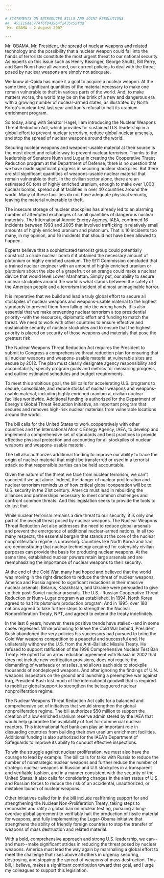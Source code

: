 ```yaml
---
---

# STATEMENTS ON INTRODUCED BILLS AND JOINT RESOLUTIONS
## `455116da5774f6f843964f2435c55fdd`
`Mr. OBAMA — 2 August 2007`

---
```



Mr. OBAMA. Mr. President, the spread of nuclear weapons and related 
technology and the possibility that a nuclear weapon could fall into 
the hands of terrorists constitute the most urgent threat to our 
national security. As experts on this issue such as Henry Kissinger, 
George Shultz, Bill Perry, and Sam Nunn have all warned, our current 
policies to deal with the threat posed by nuclear weapons are simply 
not adequate.

We know al-Qaida has made it a goal to acquire a nuclear weapon. At 
the same time, significant quantities of the material necessary to make 
one remain vulnerable to theft in various parts of the world. And, to 
make matters worse, the world may be on the brink of a new and 
dangerous era with a growing number of nuclear-armed states, as 
illustrated by North Korea's nuclear test last year and Iran's refusal 
to halt its uranium enrichment program.

So today, along with Senator Hagel, I am introducing the Nuclear 
Weapons Threat Reduction Act, which provides for sustained U.S. 
leadership in a global effort to prevent nuclear terrorism, reduce 
global nuclear arsenals, and stop the spread of nuclear weapons around 
the world.

Securing nuclear weapons and weapons-usable material at their source 
is the most direct and reliable way to prevent nuclear terrorism. 
Thanks to the leadership of Senators Nunn and Lugar in creating the 
Cooperative Threat Reduction program at the Department of Defense, 
there is no question that we have made significant progress in securing 
nuclear stockpiles. But there are still significant quantities of 
weapons-usable nuclear material that remain vulnerable to theft. In the 
civilian sector alone, there are an estimated 60 tons of highly 
enriched uranium, enough to make over 1,000 nuclear bombs, spread out 
at facilities in over 40 countries around the world. Many of these 
facilities do not have adequate physical security, leaving the material 
vulnerable to theft.

The insecure storage of nuclear stockpiles has already led to an 
alarming number of attempted exchanges of small quantities of dangerous 
nuclear materials. The International Atomic Energy Agency, IAEA, 
confirmed 16 incidents between 1993 and 2005 that involved trafficking 
in relatively small amounts of highly enriched uranium and plutonium. 
That is 16 incidents too many, in my opinion, and 16 incidents that 
should not have been allowed to happen.

Experts believe that a sophisticated terrorist group could 
potentially construct a crude nuclear bomb if it obtained the necessary 
amount of plutonium or highly enriched uranium. The 9/11 Commission 
concluded that a trained nuclear engineer with an amount of highly 
enriched uranium or plutonium about the size of a grapefruit or an 
orange could make a nuclear device that would level Lower Manhattan. 
Simply put, our ability to secure nuclear stockpiles around the world 
is what stands between the safety of the American people and a 
terrorism incident of almost unimaginable horror.

It is imperative that we build and lead a truly global effort to 
secure all stockpiles of nuclear weapons and weapons-usable material to 
the highest standards to prevent them from falling into the wrong 
hands. It is also essential that we make preventing nuclear terrorism a 
top presidential priority--with the resources, diplomatic effort and 
funding to match the threat. We need to work with other countries to 
ensure effective and sustainable security of nuclear stockpiles and to 
ensure that the highest priority is placed on security of those weapons 
and materials that pose the greatest risk.

The Nuclear Weapons Threat Reduction Act requires the President to 
submit to Congress a comprehensive threat reduction plan for ensuring 
that all nuclear weapons and weapons-usable material at vulnerable 
sites are secure by 2012. The plan must clearly designate agency 
responsibility and accountability, specify program goals and metrics 
for measuring progress, and outline estimated schedules and budget 
requirements.



To meet this ambitious goal, the bill calls for accelerating U.S. 
programs to secure, consolidate, and reduce stocks of nuclear weapons 
and weapons-usable material, including highly enriched uranium at 
civilian nuclear facilities worldwide. Additional funding is authorized 
for the Department of Energy's Global Threat Reduction Initiative, an 
important program that secures and removes high-risk nuclear materials 
from vulnerable locations around the world.

The bill calls for the United States to work cooperatively with other 
countries and the International Atomic Energy Agency, IAEA, to develop 
and implement a comprehensive set of standards and best practices to 
provide effective physical protection and accounting for all stockpiles 
of nuclear weapons and weapons-usable material.

The bill also authorizes additional funding to improve our ability to 
trace the origin of nuclear material that might be transferred or used 
in a terrorist attack so that responsible parties can be held 
accountable.

Given the nature of the threat we face from nuclear terrorism, we 
can't succeed if we act alone. Indeed, the danger of nuclear 
proliferation and nuclear terrorism reminds us of how critical global 
cooperation will be to U.S. security in the 21st century. America must 
lead in rebuilding the alliances and partnerships necessary to meet 
common challenges and confront common threats. And this legislation 
seeks to provide the tools to do just that.

While nuclear terrorism remains a dire threat to our security, it is 
only one part of the overall threat posed by nuclear weapons. The 
Nuclear Weapons Threat Reduction Act also addresses the need to reduce 
global arsenals and prevent the emergence of additional nuclear-armed 
nations. In all too many respects, the essential bargain that stands at 
the core of the nuclear nonproliferation regime is unraveling. 
Countries like North Korea and Iran are demonstrating that nuclear 
technology acquired for ostensibly civilian purposes can provide the 
basis for producing nuclear weapons. At the same time, established 
nuclear powers retain large arsenals and are reemphasizing the 
importance of nuclear weapons to their security.

At the end of the Cold War, many had hoped and believed that the 
world was moving in the right direction to reduce the threat of nuclear 
weapons. America and Russia agreed to significant reductions in their 
massive nuclear arsenals. Belarus, Kazakhstan, and Ukraine were 
persuaded to give up their post-Soviet nuclear arsenals. The U.S.-
Russian Cooperative Threat Reduction or Nunn-Lugar program was 
established. In 1994, North Korea agreed to halt its plutonium 
production program. And in 1995, over 180 nations agreed to take 
further steps to strengthen the Nuclear Nonproliferation Treaty, NPT, 
and agreed to extend the treaty indefinitely.

In the last 6 years, however, these positive trends have stalled--and 
in some cases regressed. While promising to leave the Cold War behind, 
President Bush abandoned the very policies his successors had pursued 
to bring the Cold War weapons competition to a peaceful and successful 
end. He unilaterally withdrew the U.S. from the Anti-Ballistic Missile 
Treaty. He refused to support ratification of the 1996 Comprehensive 
Nuclear Test Ban Treaty. He opted for an arms reduction agreement with 
Russia in 2002 that does not include new verification provisions, does 
not require the dismantling of warheads or missiles, and allows each 
side to stockpile thousands of nondeployed weapons. And after ignoring 
the findings of U.N. weapons inspectors on the ground and launching a 
preemptive war against Iraq, President Bush lost much of the 
international goodwill that is required to mobilize global support to 
strengthen the beleaguered nuclear nonproliferation regime.

The Nuclear Weapons Threat Reduction Act calls for a balanced and 
comprehensive set of initiatives that would strengthen the global 
nonproliferation regime. The bill authorizes $50 million to support the 
creation of a low enriched uranium reserve administered by the IAEA 
that would help guarantee the availability of fuel for commercial 
nuclear reactors. This international fuel bank can play an important 
role in dissuading countries from building their own uranium enrichment 
facilities. Additional funding is also authorized for the IAEA's 
Department of Safeguards to improve its ability to conduct effective 
inspections.

To win the struggle against nuclear proliferation, we must also have 
the courage to lead by example. The bill calls for talks with Russia to 
reduce the number of nonstrategic nuclear weapons and further reduce 
the number of strategic nuclear weapons in Russian and U.S stockpiles 
in a transparent and verifiable fashion, and in a manner consistent 
with the security of the United States. It also calls for considering 
changes in the alert status of U.S. and Russian forces to reduce the 
risk of an accidental, unauthorized, or mistaken launch of nuclear 
weapons.

Other initiatives called for in the bill include reaffirming support 
for and strengthening the Nuclear Non-Proliferation Treaty, taking 
steps to reconsider and ratify a global ban on nuclear testing, 
pursuing a long-overdue global agreement to verifiably halt the 
production of fissile material for weapons, and fully implementing the 
Lugar-Obama initiative that strengthens the ability of friendly foreign 
countries to stop the transfer of weapons of mass destruction and 
related material.

With a bold, comprehensive approach and strong U.S. leadership, we 
can--and must--make significant strides in reducing the threat posed by 
nuclear weapons. America must lead the way again by marshalling a 
global effort to meet the challenge that rises above all others in 
urgency securing, destroying, and stopping the spread of weapons of 
mass destruction. This bill, I believe, makes a significant 
contribution toward that goal, and I urge my colleagues to support this 
legislation.